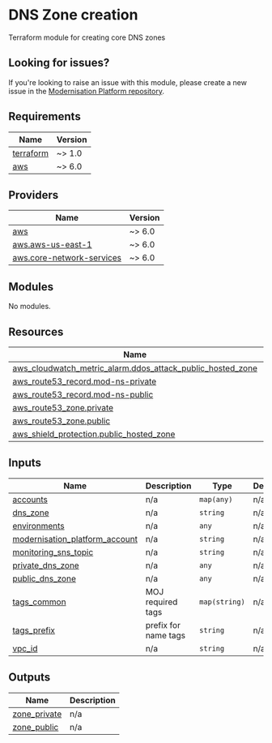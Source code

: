 # DNS Zone creation

Terraform module for creating core DNS zones

## Looking for issues?

If you're looking to raise an issue with this module, please create a new issue in the [Modernisation Platform repository](https://github.com/ministryofjustice/modernisation-platform/issues).

<!-- BEGIN_TF_DOCS -->

## Requirements

| Name                                                                     | Version |
| ------------------------------------------------------------------------ | ------- |
| <a name="requirement_terraform"></a> [terraform](#requirement_terraform) | ~> 1.0  |
| <a name="requirement_aws"></a> [aws](#requirement_aws)                   | ~> 6.0  |

## Providers

| Name                                                                                                               | Version |
| ------------------------------------------------------------------------------------------------------------------ | ------- |
| <a name="provider_aws"></a> [aws](#provider_aws)                                                                   | ~> 6.0  |
| <a name="provider_aws.aws-us-east-1"></a> [aws.aws-us-east-1](#provider_aws.aws-us-east-1)                         | ~> 6.0  |
| <a name="provider_aws.core-network-services"></a> [aws.core-network-services](#provider_aws.core-network-services) | ~> 6.0  |

## Modules

No modules.

## Resources

| Name                                                                                                                                                              | Type     |
| ----------------------------------------------------------------------------------------------------------------------------------------------------------------- | -------- |
| [aws_cloudwatch_metric_alarm.ddos_attack_public_hosted_zone](https://registry.terraform.io/providers/hashicorp/aws/latest/docs/resources/cloudwatch_metric_alarm) | resource |
| [aws_route53_record.mod-ns-private](https://registry.terraform.io/providers/hashicorp/aws/latest/docs/resources/route53_record)                                   | resource |
| [aws_route53_record.mod-ns-public](https://registry.terraform.io/providers/hashicorp/aws/latest/docs/resources/route53_record)                                    | resource |
| [aws_route53_zone.private](https://registry.terraform.io/providers/hashicorp/aws/latest/docs/resources/route53_zone)                                              | resource |
| [aws_route53_zone.public](https://registry.terraform.io/providers/hashicorp/aws/latest/docs/resources/route53_zone)                                               | resource |
| [aws_shield_protection.public_hosted_zone](https://registry.terraform.io/providers/hashicorp/aws/latest/docs/resources/shield_protection)                         | resource |

## Inputs

| Name                                                                                                                        | Description          | Type          | Default | Required |
| --------------------------------------------------------------------------------------------------------------------------- | -------------------- | ------------- | ------- | :------: |
| <a name="input_accounts"></a> [accounts](#input_accounts)                                                                   | n/a                  | `map(any)`    | n/a     |   yes    |
| <a name="input_dns_zone"></a> [dns_zone](#input_dns_zone)                                                                   | n/a                  | `string`      | n/a     |   yes    |
| <a name="input_environments"></a> [environments](#input_environments)                                                       | n/a                  | `any`         | n/a     |   yes    |
| <a name="input_modernisation_platform_account"></a> [modernisation_platform_account](#input_modernisation_platform_account) | n/a                  | `string`      | n/a     |   yes    |
| <a name="input_monitoring_sns_topic"></a> [monitoring_sns_topic](#input_monitoring_sns_topic)                               | n/a                  | `string`      | n/a     |   yes    |
| <a name="input_private_dns_zone"></a> [private_dns_zone](#input_private_dns_zone)                                           | n/a                  | `any`         | n/a     |   yes    |
| <a name="input_public_dns_zone"></a> [public_dns_zone](#input_public_dns_zone)                                              | n/a                  | `any`         | n/a     |   yes    |
| <a name="input_tags_common"></a> [tags_common](#input_tags_common)                                                          | MOJ required tags    | `map(string)` | n/a     |   yes    |
| <a name="input_tags_prefix"></a> [tags_prefix](#input_tags_prefix)                                                          | prefix for name tags | `string`      | n/a     |   yes    |
| <a name="input_vpc_id"></a> [vpc_id](#input_vpc_id)                                                                         | n/a                  | `string`      | n/a     |   yes    |

## Outputs

| Name                                                                    | Description |
| ----------------------------------------------------------------------- | ----------- |
| <a name="output_zone_private"></a> [zone_private](#output_zone_private) | n/a         |
| <a name="output_zone_public"></a> [zone_public](#output_zone_public)    | n/a         |

<!-- END_TF_DOCS -->
